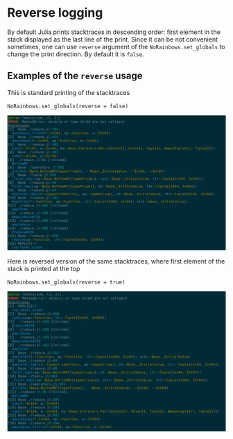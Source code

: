 # Reverse logging

By default Julia prints stacktraces in descending order: first element in the stack displayed as the last line of the print. Since it can be not convenient sometimes, one can use `reverse` argument of the `NoRainbows.set_globals` to change the print direction. By default it is `false`.

## Examples of the `reverse` usage

This is standard printing of the stacktraces

```
NoRainbows.set_globals(reverse = false)
```
![noreverse](./assets/reverse_noreverse.png)

Here is reversed version of the same stacktraces, where first element of the stack is printed at the top

```
NoRainbows.set_globals(reverse = true)
```
![reverse](./assets/reverse_reverse.png)
